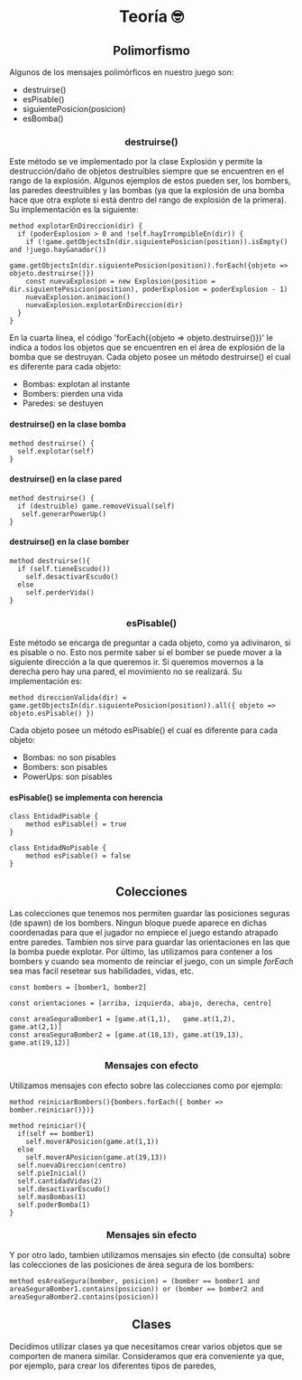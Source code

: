 <h1 align="center">  Teoría 🤓 </h1>
<h2 align="center">  Polimorfismo </h2>

Algunos de los mensajes polimórficos en nuestro juego son:
- destruirse()
- esPisable() 
- siguientePosicion(posicion)
- esBomba()

<h3 align="center">  destruirse() </h3>
Este método se ve implementado por la clase Explosión y permite la destrucción/daño de objetos destruibles siempre que se encuentren en el rango de la explosión. 
Algunos ejemplos de estos pueden ser, los bombers, las paredes deestruibles y las bombas (ya que la explosión de una bomba hace que otra explote si está dentro del 
rango de explosión de la primera). Su implementación es la siguiente:

```
method explotarEnDireccion(dir) {
  if (poderExplosion > 0 and !self.hayIrrompibleEn(dir)) {
    if (!game.getObjectsIn(dir.siguientePosicion(position)).isEmpty() and !juego.hayGanador()) 
      game.getObjectsIn(dir.siguientePosicion(position)).forEach({objeto => objeto.destruirse()})
    const nuevaExplosion = new Explosion(position = dir.siguientePosicion(position), poderExplosion = poderExplosion - 1)
    nuevaExplosion.animacion()
    nuevaExplosion.explotarEnDireccion(dir)
  }
}
```

En la cuarta línea, el código 'forEach({objeto => objeto.destruirse()})' le indica a todos los objetos que se encuentren en el área de explosión de la bomba que se 
destruyan. Cada objeto posee un método destruirse() el cual es diferente para cada objeto:
- Bombas: explotan al instante
- Bombers: pierden una vida
- Paredes: se destuyen

<h4 align="left">  destruirse() en la clase bomba </h4>

```
method destruirse() {
  self.explotar(self)
}
```

<h4 align="left">  destruirse() en la clase pared </h4>

```
method destruirse() {
  if (destruible) game.removeVisual(self)
   self.generarPowerUp()
}
```
<h4 align="left">  destruirse() en la clase bomber </h4>

```
method destruirse(){
  if (self.tieneEscudo()) 
    self.desactivarEscudo() 
  else 
    self.perderVida() 
}
```

<h3 align="center"> esPisable() </h3>
Este método se encarga de preguntar a cada objeto, como ya adivinaron, si es pisable o no. Esto nos permite saber si el bomber se puede mover a la siguiente dirección
a la que queremos ir. Si queremos movernos a la derecha pero hay una pared, el movimiento no se realizará. Su implementación es:

```
method direccionValida(dir) = game.getObjectsIn(dir.siguientePosicion(position)).all({ objeto => objeto.esPisable() })
```

Cada objeto posee un método esPisable() el cual es diferente para cada objeto:
- Bombas: no son pisables
- Bombers: son pisables
- PowerUps: son pisables

<h4 align="left">  esPisable() se implementa con herencia </h4>

```
class EntidadPisable {
	method esPisable() = true
}

class EntidadNoPisable {
	method esPisable() = false
}
```

<h2 align="center"> Colecciones </h2>

Las colecciones que tenemos nos permiten guardar las posiciones seguras (de spawn) de los bombers. Ningun bloque puede aparece en dichas coordenadas para que el 
jugador no empiece el juego estando atrapado entre paredes. Tambien nos sirve para guardar las orientaciones en las que la bomba puede explotar. Por último, las 
utilizamos para contener a los bombers y cuando sea momento de reinciar el juego, con un simple _forEach_ sea mas facil resetear sus habilidades, vidas, etc.

```
const bombers = [bomber1, bomber2]
```

```
const orientaciones = [arriba, izquierda, abajo, derecha, centro]
```

```
const areaSeguraBomber1 = [game.at(1,1),   game.at(1,2),   game.at(2,1)]
const areaSeguraBomber2 = [game.at(18,13), game.at(19,13), game.at(19,12)]
```

<h3 align="center"> Mensajes con efecto </h3>

Utilizamos mensajes con efecto sobre las colecciones como por ejemplo:

```
method reiniciarBombers(){bombers.forEach({ bomber => bomber.reiniciar()})}
```

```
method reiniciar(){
  if(self == bomber1)
    self.moverAPosicion(game.at(1,1))
  else
    self.moverAPosicion(game.at(19,13))
  self.nuevaDireccion(centro)
  self.pieInicial()
  self.cantidadVidas(2)
  self.desactivarEscudo()
  self.masBombas(1)
  self.poderBomba(1)
}
```

<h3 align="center"> Mensajes sin efecto </h3>
Y por otro lado, tambien utilizamos mensajes sin efecto (de consulta) sobre las colecciones de las posiciones de área segura de los bombers:

```
method esAreaSegura(bomber, posicion) = (bomber == bomber1 and areaSeguraBomber1.contains(posicion)) or (bomber == bomber2 and areaSeguraBomber2.contains(posicion))
```


<h2 align="center"> Clases </h2>
Decidimos utilizar clases ya que necesitamos crear varios objetos que se comporten de manera similar. Consideramos que era conveniente ya que, por ejemplo, para 
crear los diferentes tipos de paredes, 






